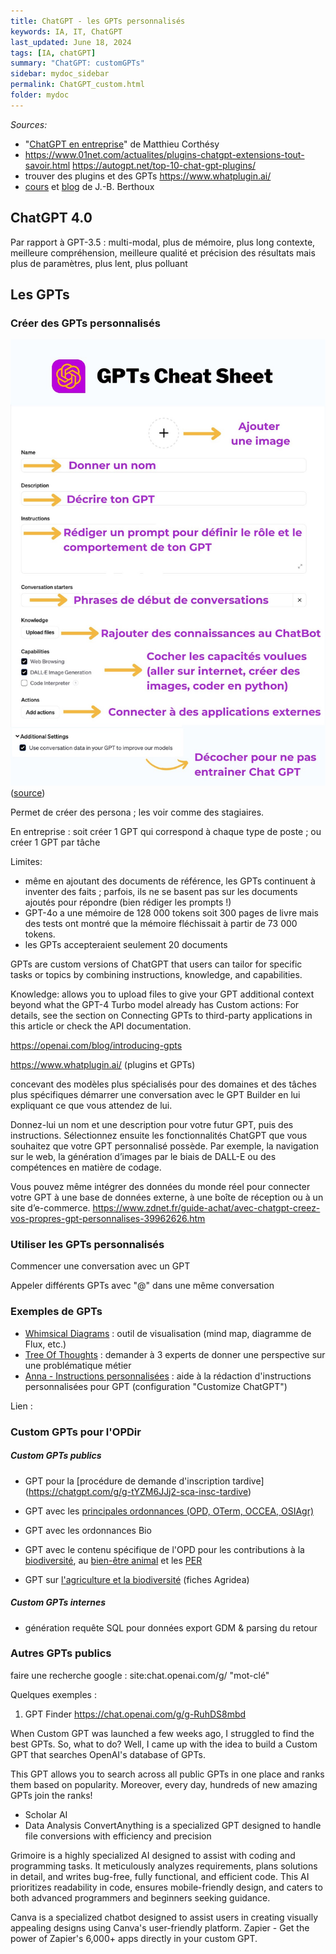 ```yaml
---
title: ChatGPT - les GPTs personnalisés
keywords: IA, IT, ChatGPT
last_updated: June 18, 2024
tags: [IA, chatGPT]
summary: "ChatGPT: customGPTs"
sidebar: mydoc_sidebar
permalink: ChatGPT_custom.html
folder: mydoc
---
```


*Sources:*
* "[ChatGPT en entreprise](https://outilia.fr)" de Matthieu Corthésy
* https://www.01net.com/actualites/plugins-chatgpt-extensions-tout-savoir.html 
https://autogpt.net/top-10-chat-gpt-plugins/
* trouver des plugins et des GPTs https://www.whatplugin.ai/
* [cours](https://acoustic-licorice-c24.notion.site/4-Que-sont-les-GPTs-10-exemples-4a332e3d18374515b838975848a3220e) et [blog](https://academieweb3.com/gpts/) de J.-B. Berthoux
  
## ChatGPT 4.0

Par rapport à GPT-3.5 : multi-modal, plus de mémoire, plus long contexte, meilleure compréhension, meilleure qualité et précision des résultats mais plus de paramètres, plus lent, plus polluant


## Les GPTs

### Créer des GPTs personnalisés

![créer un GPT personnalisé](../../images/customGPT_cheatsheet.jpg "Créer un GPT")
([source](https://acoustic-licorice-c24.notion.site/4-Que-sont-les-GPTs-10-exemples-4a332e3d18374515b838975848a3220e))

Permet de créer des persona ; les voir comme des stagiaires.

En entreprise : soit créer 1 GPT qui correspond à chaque type de poste ; ou créer 1 GPT par tâche

Limites:
- même en ajoutant des documents de référence, les GPTs continuent à inventer des faits ; parfois, ils ne se basent pas sur les documents ajoutés pour répondre (bien rédiger les prompts !)
- GPT-4o a une mémoire de 128 000 tokens soit 300 pages de livre mais des tests ont montré que la mémoire fléchissait à partir de 73 000 tokens.
- les GPTs accepteraient seulement 20 documents

GPTs are custom versions of ChatGPT that users can tailor for specific tasks or topics by combining instructions, knowledge, and capabilities.

Knowledge: allows you to upload files to give your GPT additional context beyond what the GPT-4 Turbo model already has
Custom actions: For details, see the section on Connecting GPTs to third-party applications in this article or check the API documentation.

https://openai.com/blog/introducing-gpts 

https://www.whatplugin.ai/ (plugins et GPTs)

concevant des modèles plus spécialisés pour des domaines et des tâches plus spécifiques
démarrer une conversation avec le GPT Builder en lui expliquant ce que vous attendez de lui.

Donnez-lui un nom et une description pour votre futur GPT, puis des instructions. Sélectionnez ensuite les fonctionnalités ChatGPT que vous souhaitez que votre GPT personnalisé possède. Par exemple, la navigation sur le web, la génération d’images par le biais de DALL-E ou des compétences en matière de codage.

Vous pouvez même intégrer des données du monde réel pour connecter votre GPT à une base de données externe, à une boîte de réception ou à un site d’e-commerce.
https://www.zdnet.fr/guide-achat/avec-chatgpt-creez-vos-propres-gpt-personnalises-39962626.htm


### Utiliser les GPTs personnalisés

Commencer une conversation avec un GPT

Appeler différents GPTs avec "@" dans une même conversation

### Exemples de GPTs 

- [Whimsical Diagrams](https://chatgpt.com/g/g-vI2kaiM9N-whimsical-diagrams) : outil de visualisation (mind map, diagramme de Flux, etc.)
- [Tree Of Thoughts](https://chatgpt.com/g/g-LVXSGJ1VN-tree-of-thoughts) : demander à 3 experts de donner une perspective sur une problématique métier
- [Anna - Instructions personnalisées](https://chatgpt.com/g/g-XRHm1CIvc-anna-instructions-personnalisees) : aide à la rédaction d'instructions personnalisées pour GPT (configuration "Customize ChatGPT")

Lien : 

### Custom GPTs pour l'OPDir

##### Custom GPTs publics

* GPT pour la [procédure de demande d'inscription tardive] (https://chatgpt.com/g/g-tYZM6JJj2-sca-insc-tardive)

* GPT avec les [principales ordonnances (OPD, OTerm, OCCEA, OSIAgr)](https://chatgpt.com/g/g-x7lHJPugN-sca-oterm-osiagr-occea-opd-2024)

* GPT avec les ordonnances Bio

* GPT avec le contenu spécifique de l'OPD pour les contributions à la [biodiversité](https://chatgpt.com/g/g-9pMPLGz8o-sca-opd-biodiversite), au [bien-être animal](https://chatgpt.com/g/g-QL8136ho3-sca-opd-bien-etre-animal) et les [PER](https://chatgpt.com/g/g-7Bt0Fxb1v-sca-opd-per)

* GPT sur [l'agriculture et la biodiversité](https://chatgpt.com/g/g-5HdBQh98j-sca-agriculture-et-biodiversite) (fiches Agridea)

##### Custom GPTs internes

* génération requête SQL pour données export GDM & parsing du retour

### Autres GPTs publics 

faire une recherche google :
site:chat.openai.com/g/ "mot-clé"

Quelques exemples : 

1. GPT Finder
https://chat.openai.com/g/g-RuhDS8mbd

When Custom GPT was launched a few weeks ago, I struggled to find the best GPTs. So, what to do? Well, I came up with the idea to build a Custom GPT that searches OpenAI's database of GPTs.

This GPT allows you to search across all public GPTs in one place and ranks them based on popularity. Moreover, every day, hundreds of new amazing GPTs join the ranks!

* Scholar AI
* Data Analysis
ConvertAnything is a specialized GPT designed to handle file conversions with efficiency and precision

Grimoire is a highly specialized AI designed to assist with coding and programming tasks. It meticulously analyzes requirements, plans solutions in detail, and writes bug-free, fully functional, and efficient code. This AI prioritizes readability in code, ensures mobile-friendly design, and caters to both advanced programmers and beginners seeking guidance.

Canva is a specialized chatbot designed to assist users in creating visually appealing designs using Canva's user-friendly platform.
Zapier - Get the power of Zapier's 6,000+ apps directly in your custom GPT.


